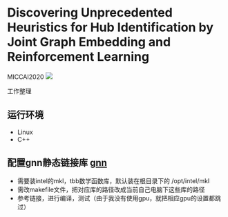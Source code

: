 # Discovering Unprecedented Heuristics for Hub Identification by Joint Graph Embedding and Reinforcement Learning
MICCAI2020 [![](https://img.shields.io/badge/conference-MICCAI-yellowgreen)](https://www.miccai2020.org/en/)

工作整理

## 运行环境
* Linux
* C++

## 配置gnn静态链接库 [gnn](https://github.com/Hanjun-Dai/graphnn)
- 需要装intel的mkl，tbb数学函数库，默认装在根目录下的 /opt/intel/mkl
- 需改makefile文件，把对应库的路径改成当前自己电脑下这些库的路径
- 参考链接，进行编译，测试（由于我没有使用gpu，就把相应gpu的设置都跳过）

